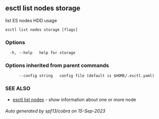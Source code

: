 ## esctl list nodes storage

list ES nodes HDD usage

```
esctl list nodes storage [flags]
```

### Options

```
  -h, --help   help for storage
```

### Options inherited from parent commands

```
      --config string   config file (default is $HOME/.esctl.yaml)
```

### SEE ALSO

* [esctl list nodes](esctl_list_nodes.md)	 - show information about one or more node

###### Auto generated by spf13/cobra on 15-Sep-2023
